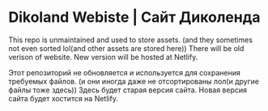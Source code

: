 # Dikoland Webiste | Сайт Диколенда
This repo is unmaintained and used to store assets. (and they sometimes not even sorted lol(and other assets are stored here))
There will be old verison of website.
New version will be hosted at Netlify.


Этот репозиторий не обновляется и используется для сохранения требуемых файлов. (и они иногда даже не отсортированы лол(и другие файлы тоже здесь))
Здесь будет старая версия сайта.
Новая версия сайта будет хостится на Netlify.


